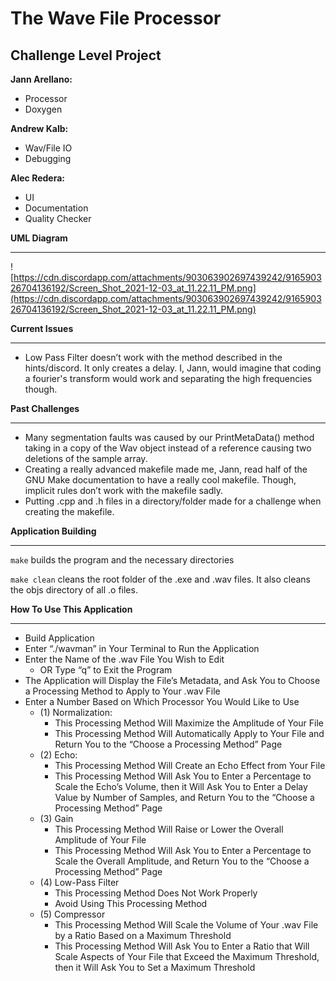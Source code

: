 # The Wave File Processor

## **Challenge Level Project**

**Jann Arellano:**

- Processor
- Doxygen

**Andrew Kalb:**

- Wav/File IO
- Debugging

**Alec Redera:**

- UI
- Documentation
- Quality Checker

**UML Diagram**

-------

![https://cdn.discordapp.com/attachments/903063902697439242/916590326704136192/Screen_Shot_2021-12-03_at_11.22.11_PM.png](https://cdn.discordapp.com/attachments/903063902697439242/916590326704136192/Screen_Shot_2021-12-03_at_11.22.11_PM.png)

**Current Issues**

---------

- Low Pass Filter doesn’t work with the method described in the hints/discord. It only creates a delay. I, Jann, would imagine that coding a fourier's transform would work and separating the high frequencies though.

**Past Challenges**

----------------

- Many segmentation faults was caused by our PrintMetaData() method taking in a copy of the Wav object instead of a reference causing two deletions of the sample array.
- Creating a really advanced makefile made me, Jann, read half of the GNU Make documentation to have a really cool makefile. Though, implicit rules don’t work with the makefile sadly.
- Putting .cpp and .h files in a directory/folder made for a challenge when creating the makefile.

**Application Building**

-----------------------------

`make` builds the program and the necessary directories

`make clean` cleans the root folder of the .exe and .wav files. It also cleans the objs directory of all .o files. 

**How To Use This Application**

-----------------------------------------

- Build Application
- Enter “./wavman” in Your Terminal to Run the Application
- Enter the Name of the .wav File You Wish to Edit
  - OR Type “q” to Exit the Program
- The Application will Display the File’s Metadata, and Ask You to Choose a Processing Method to Apply to Your .wav File
- Enter a Number Based on Which Processor You Would Like to Use
  - (1) Normalization:
    - This Processing Method Will Maximize the Amplitude of Your File
    - This Processing Method Will Automatically Apply to Your File and Return You to the “Choose a Processing Method” Page
  - (2) Echo:
    - This Processing Method Will Create an Echo Effect from Your File
    - This Processing Method Will Ask You to Enter a Percentage to Scale the Echo’s Volume, then it Will Ask You to Enter a Delay Value by Number of Samples, and Return You to the “Choose a Processing Method” Page
  - (3) Gain
    - This Processing Method Will Raise or Lower the Overall Amplitude of Your File
    - This Processing Method Will Ask You to Enter a Percentage to Scale the Overall Amplitude, and Return You to the “Choose a Processing Method” Page
  - (4) Low-Pass Filter
    - This Processing Method Does Not Work Properly
    - Avoid Using This Processing Method
  - (5) Compressor
    - This Processing Method Will Scale the Volume of Your .wav File by a Ratio Based on a Maximum Threshold
    - This Processing Method Will Ask You to Enter a Ratio that Will Scale Aspects of Your File that Exceed the Maximum Threshold, then it Will Ask You to Set a Maximum Threshold


